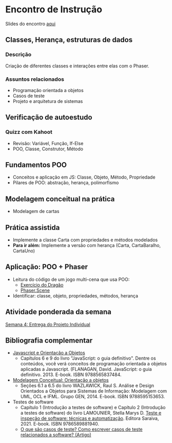 # Encontro de Instrução
Slides do encontro [aqui]()

## Classes, Herança, estruturas de dados

### Descrição
Criação de diferentes classes e interações entre elas com o Phaser.

### Assuntos relacionados
- Programação orientada a objetos
- Casos de teste
- Projeto e arquitetura de sistemas

## Verificação de autoestudo

### Quizz com Kahoot
- Revisão: Variável, Função, If-Else
- POO, Classe, Construtor, Método

## Fundamentos POO
- Conceitos e aplicação em JS: Classe, Objeto, Método, Propriedade
- Pilares de POO: abstração, herança, polimorfismo

## Modelagem conceitual na prática
- Modelagem de cartas

## Prática assistida
- Implemente a classe Carta com propriedades e métodos modelados
- **Para ir além:** Implemente a versão com herança (Carta, CartaBaralho, CartaUno)

## Aplicação: POO + Phaser
- Leitura do código de um jogo multi-cena que usa POO:
  - [Exercício do Dragão](https://github.com/InteliContent/M1-EX/tree/main/exercicio_dragao)
  - [Phaser.Scene](https://github.com/phaserjs/phaser/blob/v3.51.0/src/scene/Scene.js)
- Identificar: classe, objeto, propriedades, métodos, herança

## Atividade ponderada da semana
[Semana 4: Entrega do Projeto Individual](https://github.com/InteliContent/M1/blob/main/Semana_04/tutorial/Semana_04.md)


## Bibliografia complementar
- [Javascript e Orientação a Objetos](https://integrada.minhabiblioteca.com.br/#/books/9788565837484/)
  - Capítulos 6 e 9 do livro "JavaScript: o guia definitivo". Dentre os conteúdos, você verá conceitos de programação orientada a objetos aplicadas a Javascript. (FLANAGAN, David. JavaScript: o guia definitivo. 2013. E-book. ISBN 9788565837484.
- [Modelagem Conceitual: Orientação a objetos](https://integrada.minhabiblioteca.com.br/#/books/9788595153653/)
  - Seções 6.1 a 6.5 do livro WAZLAWICK, Raul S. Análise e Design Orientados a Objetos para Sistemas de Informação: Modelagem com UML, OCL e IFML. Grupo GEN, 2014. E-book. ISBN 9788595153653.
- Testes de software
  - Capítulo 1 (Introdução a testes de software) e Capítulo 2 (Introdução a testes de software) do livro LAMOUNIER, Stella Marys D. [Teste e inspeção de software: técnicas e automatização](https://integrada.minhabiblioteca.com.br/#/books/9786589881940/). Editora Saraiva, 2021. E-book. ISBN 9786589881940.
  - [O que são casos de teste? Como escrever casos de teste relacionados a software? (Artigo)](https://visuresolutions.com/pt/what-are-test-cases-how-to-write-software-related-test-cases/)
